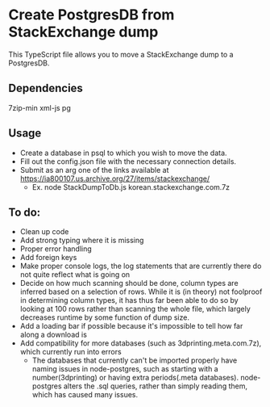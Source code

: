 # Create PostgresDB from StackExchange dump

This TypeScript file allows you to move a StackExchange dump to a PostgresDB.

## Dependencies
7zip-min
xml-js
pg

## Usage
* Create a database in psql to which you wish to move the data.
* Fill out the config.json file with the necessary connection details.
* Submit as an arg one of the links available at https://ia800107.us.archive.org/27/items/stackexchange/
    * Ex. node StackDumpToDb.js korean.stackexchange.com.7z

## To do:
* Clean up code
* Add strong typing where it is missing
* Proper error handling
* Add foreign keys
* Make proper console logs, the log statements that are currently there do not quite reflect what is going on
* Decide on how much scanning should be done, column types are inferred based on a selection of rows. While it is (in theory) not foolproof in determining column types, it has thus far been able to do so by looking at 100 rows rather than scanning the whole file, which largely decreases runtime by some function of dump size.
* Add a loading bar if possible because it's impossible to tell how far along a download is
* Add compatibility for more databases (such as 3dprinting.meta.com.7z), which currently run into errors
    * The databases that currently can't be imported properly have naming issues in node-postgres,
    such as starting with a number(3dprinting) or having extra periods(.meta databases).
    node-postgres alters the .sql queries, rather than simply reading them, which has caused many issues.